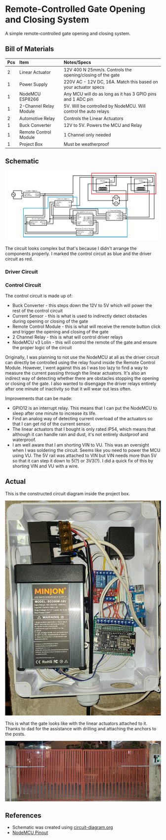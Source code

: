 # Remote-Controlled Gate Opening and Closing System

A simple remote-controlled gate opening and closing system.

## Bill of Materials

| Pcs | Item                   | Notes/Specs                                                     |
| :-- | :--------------------- | :-------------------------------------------------------------- |
| 2   | Linear Actuator        | 12V 400 N 25mm/s. Controls the opening/closing of the gate      |
| 1   | Power Supply           | 220V AC - 12V DC, 16A. Match this based on your actuator specs  |
| 1   | NodeMCU ESP8266        | Any MCU will do as long as it has 3 GPIO pins and 1 ADC pin     |
| 1   | 2-Channel Relay Module | 5V. Will be controlled by NodeMCU. Will control the auto relays |
| 2   | Automotive Relay       | Controls the Linear Actuators                                   |
| 1   | Buck Converter         | 12V to 5V. Powers the MCU and Relay                             |
| 1   | Remote Control Module  | 1 Channel only needed                                           |
| 1   | Project Box            | Must be weatherproof                                            |

## Schematic

![circuit diagram of the circuit](./images/circuit-marked.png)

The circuit looks complex but that's because I didn't arrange the components properly. I marked the
control circuit as blue and the driver circuit as red.

### Driver Circuit

### Control Circuit

The control circuit is made up of:

-   Buck Converter - this steps down the 12V to 5V which will power the rest of the control circuit
-   Current Sensor - this is what is used to indirectly detect obstacles during opening or closing of the gate
-   Remote Control Module - this is what will receive the remote button click and trigger the opening and closing of the gate
-   2 Channel Relay - this is what will control driver relays
-   NodeMCU v3 Lolin - this will control the remote of the gate and ensure the proper logic of the circuit

Originally, I was planning to not use the NodeMCU at all as the driver circuit can directly be controlled
using the relay found inside the Remote Control Module. However, I went against this as I was too lazy to find
a way to measure the current passing through the linear actuators. It's also an indirect way of detecting whether
there are obstacles stopping the opening or closing of the gate. I also wanted to disengage the driver relays
entirely after one minute of inactivity so that it will wear out less often.

Improvements that can be made:

-   GPIO12 is an interrupt relay. This means that I can put the NodeMCU to sleep after one minute to increase its life.
-   Find an analog way of detecting current overload of the actuators so that I can get rid of the current sensor.
-   The linear actuators that I bought is only rated IP54, which means that although it can handle rain and dust, it's not
    entirely dustproof and waterproof.
-   I am well aware that I am shorting VIN to VU. This was an oversight when I was soldering the circuit. Seems like you need to
    power the MCU using VU. The 5V rail was attached to VIN but VIN needs more than 5V so that it can step it down to 5(?) or 3V3(?).
    I did a quick fix of this by shorting VIN and VU with a wire.

## Actual

This is the constructed circuit diagram inside the project box.

![actual photo of the circuit or module diagram](./images/actual-diagram.jpg)

This is what the gate looks like with the linear actuators attached to it. Thanks to dad for the assistance with
drilling and attaching the anchors to the posts.

![actual photo of the gate with the linear actuator attached](./images/actual-gate.jpg)

## References

-   Schematic was created using [circuit-diagram.org](https://crcit.net/c/0e136249ca9b4e7298457ac0507ae33f)
-   [NodeMCU Pinout](https://cyberblogspot.com/nodemcu-v3-esp8266-pinout-and-configuration/)
